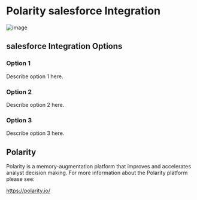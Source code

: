 # Polarity salesforce Integration

![image](https://img.shields.io/badge/status-beta-green.svg)

## salesforce Integration Options

### Option 1

Describe option 1 here.

### Option 2

Describe option 2 here.

### Option 3

Describe option 3 here.

## Polarity

Polarity is a memory-augmentation platform that improves and accelerates analyst decision making.  For more information about the Polarity platform please see: 

https://polarity.io/
